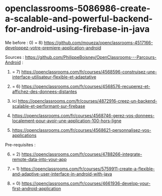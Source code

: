# openclassrooms-5086986-create-a-scalable-and-powerful-backend-for-android-using-firebase-in-java
Me before : 0) = 8) https://github.com/moueza/openclassrooms-4517166-developpez-votre-premiere-application-android

Sources : https://github.com/PhilippeBoisney/OpenClassrooms---Parcours-Android :

 1) = 7) https://openclassrooms.com/fr/courses/4568596-construisez-une-interface-utilisateur-flexible-et-adaptative
2) = 6) https://openclassrooms.com/fr/courses/4568576-recuperez-et-affichez-des-donnees-distantes

3) ici https://openclassrooms.com/fr/courses/4872916-creez-un-backend-scalable-et-performant-sur-firebase
      
4) https://openclassrooms.com/fr/courses/4568746-gerez-vos-donnees-localement-pour-avoir-une-application-100-hors-ligne
5) https://openclassrooms.com/fr/courses/4568621-personnalisez-vos-applications


Pre-requisites :

6) = 2) https://openclassrooms.com/fr/courses/4788266-integrate-remote-data-into-your-app

7) = 1) https://openclassrooms.com/fr/courses/5759911-create-a-flexible-and-adaptive-user-interface-in-android-with-java

8) = 0) https://openclassrooms.com/fr/courses/4661936-develop-your-first-android-application
